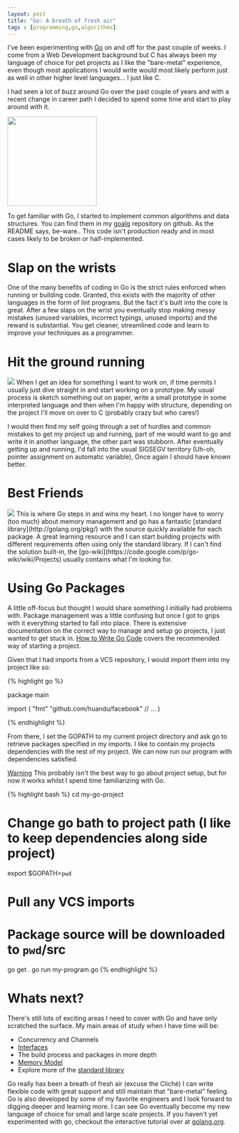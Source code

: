 ```yaml
---
layout: post
title: "Go: A breath of fresh air"
tags : [programming,go,algorithms]
---
```


I've been experimenting with [Go](http://golang.org/) on and off for the past couple of weeks. I come from a Web Development background but C has always been my language of choice for pet projects as I like the "bare-metal" experience,
even though most applications I would write would most likely perform just as well in other higher level languages&hellip; I just like C.

I had seen a lot of buzz around Go over the past couple of years and with a recent change in career path I decided to spend some time and start to play around with it.

<img height=200 class='img-right'  src='{% asset_path gopher.png %}'  />

To get familiar with Go, I started to implement common algorithms and data structures. You can find them in my [goalg](https://github.com/eddie/goalg) repository on github. As the README says, be-ware.. This code isn't production ready and in most cases likely to be broken or half-implemented.

# Slap on the wrists

One of the many benefits of coding in Go is the strict rules enforced when running or building code. Granted, this exists with the majority of other languages in the form of lint programs. But the fact it's built into the core is great. After a few slaps on the wrist you eventually stop making messy mistakes (unused variables, incorrect typings, unused imports) and the reward is substantial. You get cleaner, streamlined code and learn to improve your techniques as a programmer. 

# Hit the ground running

<img  class='img-left'  src='{% asset_path gorun.png %}'  />
When I get an idea for something I want to work on, if time permits I usually just dive straight in and start working on a prototype. My usual process is sketch something out on paper, write a small prototype in some interpreted language and then when I'm happy with structure, depending on the project I'll move on over to C (probably crazy but who cares!)


I would then find my self going through a set of hurdles and common mistakes to get my project up and running, part of me would want to go and write it in another language, the other part was stubborn. After eventually getting up and running, I'd fall into the usual SIGSEGV territory (Uh-oh, pointer assignment on automatic variable), Once again I should have known better.

# Best Friends

<img  class='img-right'  src='{% asset_path friends.png %}'  />
This is where Go steps in and wins my heart. I no longer have to worry (too much) about memory management and go has a fantastic [standard library](http://golang.org/pkg/) with the source quickly available for each package. A great learning resource and I can start building projects with different requirements often using only the standard library. If I can't find the solution built-in, the [go-wiki](https://code.google.com/p/go-wiki/wiki/Projects) usually contains what I'm looking for.

# Using Go Packages

A little off-focus but thought I would share something I initially had problems with. Package management was a little confusing but once I got to grips with it everything started to fall into place. There is extensive documentation on the correct way to manage and setup go projects, I just wanted to get stuck in. [How to Write Go Code](http://golang.org/doc/code.html) covers the recommended way of starting a project.

Given that I had imports from a VCS repository, I would import them into my project like so:

{% highlight go %}

package main

import (
  "fmt"
  "github.com/huandu/facebook"
  // ... 
)

{% endhighlight %}

From there, I set the GOPATH to my current project directory and ask go to retrieve packages specified in my imports. I like to contain my projects dependencies with the rest of my project. We can now run our program with dependencies satisfied.

<a class="post-category post-category-vim" href="#">Warning</a> This probably isn't the best way to go about project setup, but for now it works whilst I spend time familiarizing with Go.

{% highlight bash %}
cd my-go-project

# Change go bath to project path (I like to keep dependencies along side project)

export $GOPATH=`pwd`

# Pull any VCS imports
# Package source will be downloaded to `pwd`/src

go get .
go run my-program.go
{% endhighlight %}

# Whats next?

There's still lots of exciting areas I need to cover with Go and have only scratched the surface. My main areas of study when I have time will be:

- Concurrency and Channels
- [Interfaces](http://golang.org/doc/effective_go.html#interfaces)
- The build process and packages in more depth
- [Memory Model](http://golang.org/ref/mem)
- Explore more of the [standard library](http://golang.org/pkg/)

Go really has been a breath of fresh air (excuse the Cliché) I can write flexible code with great support and still maintain that "bare-metal" feeling. Go is also developed by some of my favorite engineers and I look forward to digging deeper and learning more. I can see Go eventually become my new language of choice for small and large scale projects. If you haven't yet experimented with go, checkout the interactive tutorial over at [golang.org](http://golang.org/).



